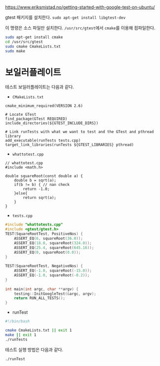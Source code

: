 https://www.eriksmistad.no/getting-started-with-google-test-on-ubuntu/


gtest 패키지를 설치한다.
`sudo apt-get install libgtest-dev`

이 명령은 소스 파일만 설치한다. `/usr/src/gtest`에서 `cmake`를 이용해 컴파일한다.
```bash
sudo apt-get install cmake
cd /usr/src/gtest
sudo cmake CmakeLists.txt
sudo make
```

# 보일러플레이트
테스트 보일러플레이트는 다음과 같다.
* `CMakeLists.txt`
```
cmake_minimum_required(VERSION 2.6)
 
# Locate GTest
find_package(GTest REQUIRED)
include_directories(${GTEST_INCLUDE_DIRS})
 
# Link runTests with what we want to test and the GTest and pthread library
add_executable(runTests tests.cpp)
target_link_libraries(runTests ${GTEST_LIBRARIES} pthread)
```

* `whattotest.cpp`
```
// whattotest.cpp
#include <math.h>
 
double squareRoot(const double a) {
    double b = sqrt(a);
    if(b != b) { // nan check
        return -1.0;
    }else{
        return sqrt(a);
    }
}
```

* `tests.cpp`
```cpp
#include "whattotests.cpp"
#include <gtest/gtest.h>
TEST(SquareRootTest, PositiveNos) { 
    ASSERT_EQ(6, squareRoot(36.0));
    ASSERT_EQ(18.0, squareRoot(324.0));
    ASSERT_EQ(25.4, squareRoot(645.16));
    ASSERT_EQ(0, squareRoot(0.0));
}
 
TEST(SquareRootTest, NegativeNos) {
    ASSERT_EQ(-1.0, squareRoot(-15.0));
    ASSERT_EQ(-1.0, squareRoot(-0.2));
}
 
int main(int argc, char **argv) {
    testing::InitGoogleTest(&argc, argv);
    return RUN_ALL_TESTS();
}
```

* runTest
```bash
#!/bin/bash

cmake CmakeLists.txt || exit 1
make || exit 1
./runTests
```

테스트 실행 방법은 다음과 같다.
```
./runTest
```
